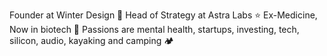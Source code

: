 Founder at Winter Design 🥶
Head of Strategy at Astra Labs ⭐️
Ex-Medicine, Now in biotech 🦾
Passions are mental health, startups, investing, tech, silicon, audio, kayaking and camping 🏕

<!---
wintercharm/wintercharm is a ✨ special ✨ repository because its `README.md` (this file) appears on your GitHub profile.
You can click the Preview link to take a look at your changes.
--->
